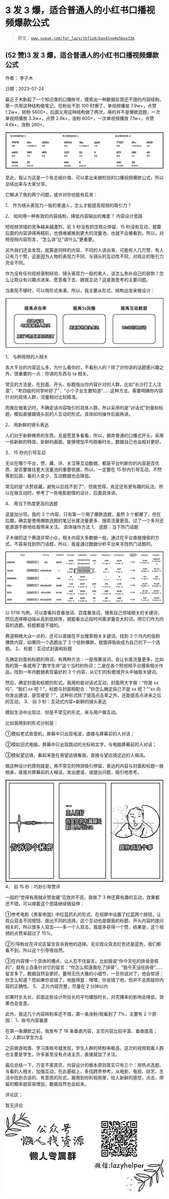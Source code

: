 # 3 发 3 爆，适合普通人的小红书口播视频爆款公式

> 原文：[`www.yuque.com/for_lazy/thfiu8/bax4lng4g5box33m`](https://www.yuque.com/for_lazy/thfiu8/bax4lng4g5box33m)



## (52 赞)3 发 3 爆，适合普通人的小红书口播视频爆款公式 

作者： 李子木 

日期：2023-07-24 

最近子木新起了一个知识类的口播账号，摸索出一种数据反馈还不错的内容结构。第一次用这种结构做笔记，在粉丝不到 100 时爆了，单视频播放 7.9w+，点赞 1.2w+，转粉 5600+。后面又用这种结构做了两次，用的并不是爆款选题，一次单视频播放 3.3w+，点赞 2.6k+，涨粉 600+，一次单视频播放 7.1w+，点赞 4.6k+，涨粉 260+。 

![](img/987236aca86d0cf8f248f46561999acc.png) 

至此，我认为这是一个有总结价值、可以拿出来被检验的口播视频爆款公式，所以总结出来与大家分享。 

它解决了我的两个问题，或许对你也能有启发： 

1、 作为镜头表现力一般的普通人，怎么才能提高视频的吸引力？ 

2、 如何用一种有效的内容结构，降低内容输出的难度？ <ne-h3 id="87706434" data-lake-id="87706434">内容设计思路</ne-h3> 

短视频领域的竞争越来越激烈，前 5 秒没有抓住观众停留、15 秒没有互动，就算后面的内容讲得再精彩，也很难被推到更大的流量池、也就不会被看到，所以，对短视频内容而言，“怎么讲“比“讲什么“更重要。 

另外我们还会发现，就算是同样的内容，不同的人讲出来，可能有人几万赞、有人只有几个赞，这是因为人物的表现力不同、与镜头的互动性不同，对观众的吸引力完全不同。 

作为没有任何视频录制经验、镜头表现力一般的素人，该怎么弥补自己的弱势？怎么让观众有兴趣点进来、愿意看下去、跟我互动？这是我思考的主要问题。 

当表现不够时，可以用形式来凑，所以，我主要从形式、结构出发来做设计： 

![](img/c51d5acd4935bd24a5e90cf2a2ac88f1.png) 

1、 与刷视频的人相关 

各大平台的内容这么多，为什么看你的，不看别人的？除了对你讲的话题感兴趣之外，很重要的一点：你讲的东西与 ta 相关。 

常见的方法是，在封面、开头、标题指出你内容针对的人群，比如“长沙打工人注意”、“考四级的同学听好了”、“小个子女生要知道”……这种方法，需要明确你内容针对的具体人群，流量相对比较精准。 

而我在做笔记时，不确定该内容吸引的具体人群，所以采用的是“对话式”封面和标题，模拟直接跟镜头前的人互动的形式。具体如何操作后面再讲。 

2、 用新鲜的镜头表达 

人们对于新鲜稀奇的东西，总是愿意多看看，所以，摒弃普通的口播式开头，采用一些新鲜的特效、新鲜的画面，能够增加平均观看时长，数据自己也会相对更好。 

3、 15 秒内引导互动 

无论在哪个平台，赞、藏、评、关注等互动数据，都是平台判断你的内容是否优质、是否要推往更大流量池的重要依据，所以，一定要在 15 秒内引导互动，不然等到后面，看的人变少、互动数据也会降低。 

常见的是“点赞收藏，避免以后找不到了”，但我觉得，肯定还有更有趣的玩法，所以在做互动时，参考了一些电影剧情的设计，后面具体讲。 

4、 用当下热度更高的选题 

这是加分项。我的 3 个内容，只有第一个用了爆款选题，虽然 3 个都爆了，但在后期，确实是使用爆款选题的笔记长尾流量更多、搜索流量更高，过了一个多月还能源源不断地给我带来关注。 <ne-h3 id="9087ef32" data-lake-id="9087ef32">具体操作方法</ne-h3> <ne-h4 id="ff795e72" data-lake-id="ff795e72">1、 选题：当下热门话题</ne-h4> 

子木做的这个赛道非常小众，相关内容大多数据一般，通过在平台直接搜索的方式，不容易找到热门话题，所以，我是通过数据分析平台来寻找热门话题的。 

![](img/92aa8dfab8411bf5220d9ee540000158.png) 

以 5118 为例，可以查看抖音暴涨词、百度暴涨词，搜索自己领域相关的关键词，然后选择移动端从高到低排序，就能看出近段时间需求量变大的词，用它们作为内容的选题、标题都是不错的。 

赛道稍微大众一点的，还可以直接在平台搜索相关关键词，找到 3 个月内的低粉爆款内容，如果同一个选题出了 3 个低粉爆款，就值得吸收成为自己的下一个选题。 <ne-h4 id="4dcb7e3f" data-lake-id="4dcb7e3f">2、 标题：互动式封面和标题</ne-h4> 

先确定封面和标题的用词，有两种方法：一是用暴涨词，会让长尾流量更多，比如我的第一条就用了“数字生命”这个当时的热词；二是在各个短视频平台搜索相关作品，找到一年内数据表现最好的 3 个内容，从它们的标题或开头中抽取关键词。 

然后，确定封面和标题的形式。我用的是对话式互动，封面用大字报：“你是 xx 吗”、“我们 xx 吧？”，标题与封面相配合：“你怎么确定自己不是 xx 呢？”“xx 向你发出邀请，是否接受？”，这种形式除了提高点击率之外，还能提高点进来之后的互动。 <ne-h4 id="918729a1" data-lake-id="918729a1">3、 前 3 秒：互动式内容+新鲜的镜头表达</ne-h4> 

模拟生活中出现过、但是不常见的形式，来与用户做互动。 

比如我用到的形式分别是： 

①模拟老式收音机，屏幕中只出现电波，直接与屏幕前的人对话； 

②模拟旧式电脑，屏幕中只出现跳动的光标和文字，与电脑屏幕前的人对话； 

③模拟望远镜，看起来是在用望远镜看我，直接与望远镜这边的人喊话。 

做这种设计的原则就是，用不常见的特效吸引停留，表达的内容与封面和标题一脉相承，直接对屏幕前的人喊话，发出邀请、或提出问题，吸引他思考。 

![](img/66e709ee39a6ea5faf4fb0d05ae1e805.png) <ne-h4 id="2badcb7e" data-lake-id="2badcb7e">4、 前 15 秒：巧妙引导赞评</ne-h4> 

一般的“觉得有用就点赞收藏”见效并不高，我做了 3 种还算有趣的互动，效果都还不错，可以顺着这个思路继续做延伸： 

①参考电影《黑客帝国》中红蓝药丸的形式，在视屏中设置了红蓝两个按钮，让观众双击不同按钮、做出不同的选择。这个互动也是跟我的标题、开头内容的提问相关的，所以很多人双击——多一个人双击，我就多获得一个赞，结果是，这个视频的点赞率超过了 15%。 

②引导粉丝在评论区留言告诉我他的选择。无论观众双击红色还是蓝色，我们都看不到，所以这个引导很自然。 

③在内容埋一个具体的槽点，让人忍不住留言。比如我说“你今天吃的排骨是假的”，就有上百条针对它的留言：“你怎么知道我吃了排骨”、“我今天没吃排骨”……留言多了，数据自然会更好。要用无伤大雅的小细节，一旦你说对了，他会惊讶：你怎么知道？而如果你说错了，他能得瑟：嘿嘿，你说错了吧，但并不会质疑你内容的正确性。 <ne-h4 id="b56b5edc" data-lake-id="b56b5edc">5、 正片内容完整，尽量在 2 分钟以内</ne-h4> 

如果时长太长，前面这些设计所拉长的平均播放时长，对完播率的影响会降低，效果也会变差。 

此外，我这几个内容转粉率还不错，第一条涨粉/观看到了 7%，主要有 2 个原因： <ne-h4 id="ccfa2f72" data-lake-id="ccfa2f72">1、账号内容垂直</ne-h4> 

在第一条爆款之前，我发布了 18 条垂直内容，主页内容比较丰富、垂直度高； <ne-h4 id="10924804" data-lake-id="10924804">2、人群以学生为主</ne-h4> 

之前做游戏类、学习类账号就发现，学生人群的转粉率极高，这次的视频观看人群也主要是学生，许多甚至没有点进主页，直接就加了关注。 

最后总结一下，万变不离其宗，内容设计的根本原则其实只有三个：用热点选题、与看的人相关、加强互动，在此基础上，多找跨界参考，从电影、电视、综艺、生活中找到合适的、有意思的形式，挪用到你的视频里，给人新鲜的感觉，点击、停留的概率就容易增加，数据自然也会起来。 

评论区： 

暂无评论 

![](img/894d30a529e7c37bcd3392323c99941c.png)  